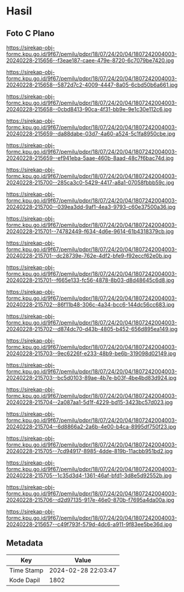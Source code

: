 # Hasil

## Foto C Plano

https://sirekap-obj-formc.kpu.go.id/9f67/pemilu/pdpr/18/07/24/20/04/1807242004003-20240228-215656--f3eae187-caee-479e-8720-6c7079be7420.jpg

https://sirekap-obj-formc.kpu.go.id/9f67/pemilu/pdpr/18/07/24/20/04/1807242004003-20240228-215658--5872d7c2-4009-4447-8a05-6cbd50b6a661.jpg

https://sirekap-obj-formc.kpu.go.id/9f67/pemilu/pdpr/18/07/24/20/04/1807242004003-20240228-215658--0cbd8413-90ca-4f31-bb9e-9e1c30e112c6.jpg

https://sirekap-obj-formc.kpu.go.id/9f67/pemilu/pdpr/18/07/24/20/04/1807242004003-20240228-215659--da88dabe-03d7-4a60-a524-5c1fa8950cbe.jpg

https://sirekap-obj-formc.kpu.go.id/9f67/pemilu/pdpr/18/07/24/20/04/1807242004003-20240228-215659--ef941eba-5aae-460b-8aad-48c7f6bac74d.jpg

https://sirekap-obj-formc.kpu.go.id/9f67/pemilu/pdpr/18/07/24/20/04/1807242004003-20240228-215700--285ca3c0-5429-4417-a8a1-07058fbbb59c.jpg

https://sirekap-obj-formc.kpu.go.id/9f67/pemilu/pdpr/18/07/24/20/04/1807242004003-20240228-215700--039ea3dd-9af1-4ea3-9793-c60e37500a36.jpg

https://sirekap-obj-formc.kpu.go.id/9f67/pemilu/pdpr/18/07/24/20/04/1807242004003-20240228-215701--74782449-f634-4d6e-9614-61b4318379cb.jpg

https://sirekap-obj-formc.kpu.go.id/9f67/pemilu/pdpr/18/07/24/20/04/1807242004003-20240228-215701--dc28739e-762e-4df2-bfe9-f92eccf62e0b.jpg

https://sirekap-obj-formc.kpu.go.id/9f67/pemilu/pdpr/18/07/24/20/04/1807242004003-20240228-215701--f665e133-fc56-4878-8b03-d8d48645c6d8.jpg

https://sirekap-obj-formc.kpu.go.id/9f67/pemilu/pdpr/18/07/24/20/04/1807242004003-20240228-215702--86f11b48-306c-4a34-bcc6-144dc56cc683.jpg

https://sirekap-obj-formc.kpu.go.id/9f67/pemilu/pdpr/18/07/24/20/04/1807242004003-20240228-215702--d874dc70-d43b-4805-b452-656d895ea149.jpg

https://sirekap-obj-formc.kpu.go.id/9f67/pemilu/pdpr/18/07/24/20/04/1807242004003-20240228-215703--9ec6226f-e233-48b9-be6b-319098d02149.jpg

https://sirekap-obj-formc.kpu.go.id/9f67/pemilu/pdpr/18/07/24/20/04/1807242004003-20240228-215703--bc5d0103-89ae-4b7e-b03f-4be4bd83d924.jpg

https://sirekap-obj-formc.kpu.go.id/9f67/pemilu/pdpr/18/07/24/20/04/1807242004003-20240228-215704--2a087aa1-5d1f-4229-bd15-3423bc57d023.jpg

https://sirekap-obj-formc.kpu.go.id/9f67/pemilu/pdpr/18/07/24/20/04/1807242004003-20240228-215704--6d8866a2-2a6b-4e00-b4ca-8995df750f23.jpg

https://sirekap-obj-formc.kpu.go.id/9f67/pemilu/pdpr/18/07/24/20/04/1807242004003-20240228-215705--7cd94917-8985-4dde-819b-11acbb951bd2.jpg

https://sirekap-obj-formc.kpu.go.id/9f67/pemilu/pdpr/18/07/24/20/04/1807242004003-20240228-215705--1c35d3d4-1361-46af-bfd1-3d8e5d92552b.jpg

https://sirekap-obj-formc.kpu.go.id/9f67/pemilu/pdpr/18/07/24/20/04/1807242004003-20240228-215706--d2d97135-917e-46e0-870b-f7695a4da00a.jpg

https://sirekap-obj-formc.kpu.go.id/9f67/pemilu/pdpr/18/07/24/20/04/1807242004003-20240228-215657--c49f793f-579d-4dc6-a911-9f83ee5be36d.jpg


## Metadata

| Key        | Value               |
| ---------- | ------------------- |
| Time Stamp | 2024-02-28 22:03:47 |
| Kode Dapil | 1802                |



